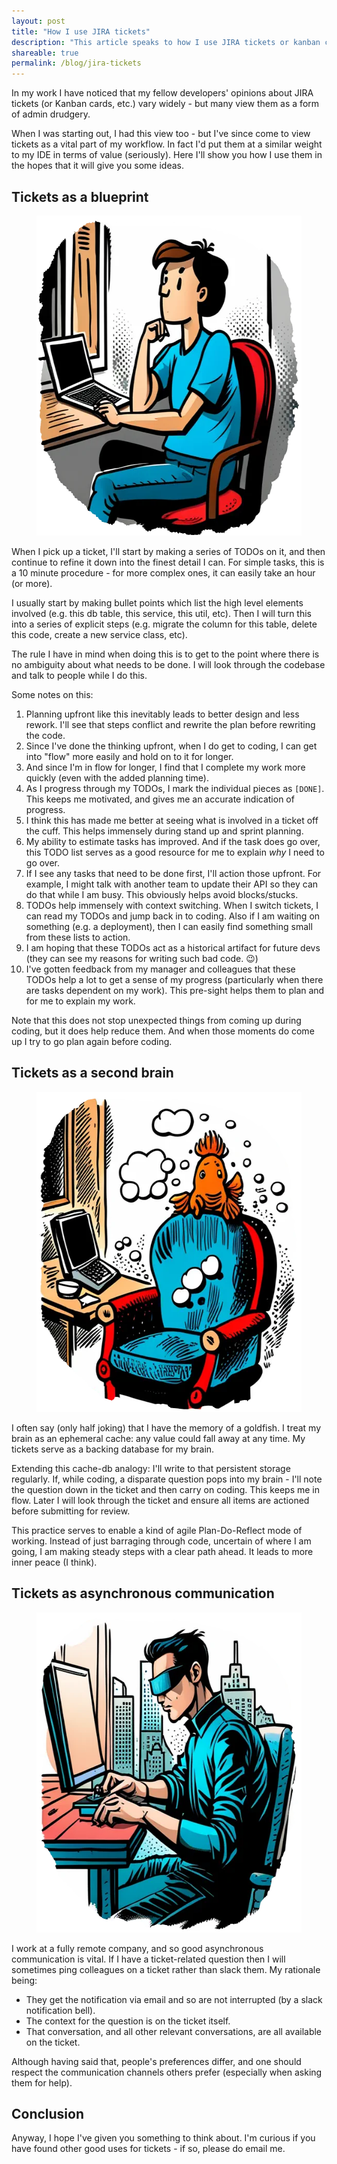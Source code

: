 ```yaml
---
layout: post
title: "How I use JIRA tickets"
description: "This article speaks to how I use JIRA tickets or kanban cards: as a blueprint, as a second brain, and as a form of asynchronous communication."
shareable: true
permalink: /blog/jira-tickets
---
```

<section>
    <p>In my work I have noticed that my fellow developers' opinions about JIRA tickets (or Kanban cards, etc.) vary widely - but many view them as a form of admin drudgery.</p>
    <p>When I was starting out, I had this view too - but I've since come to view tickets as a vital part of my workflow. In fact I'd put them at a similar weight to my IDE in terms of value (seriously). Here I'll show you how I use them in the hopes that it will give you some ideas.</p>
</section>

<section>
    <h2>Tickets as a blueprint</h2>
    <aside>
        <figure>
            <img src="/images/thinking-dev.webp" height="512" width="512" alt="A software developer leaning back in his chair thinking hard about his work. Thought bubbles, casual clothing, brown hair.">
        </figure>
    </aside>
    <p>When I pick up a ticket, I'll start by making a series of TODOs on it, and then continue to refine it down into the finest detail I can. For simple tasks, this is a 10 minute procedure - for more complex ones, it can easily take an hour (or more).</p>
    <p>I usually start by making bullet points which list the high level elements involved (e.g. this db table, this service, this util, etc). Then I will turn this into a series of explicit steps (e.g. migrate the column for this table, delete this code, create a new service class, etc).</p>
    <p>The rule I have in mind when doing this is to get to the point where there is no ambiguity about what needs to be done. I will look through the codebase and talk to people while I do this.</p>
    <p>Some notes on this:</p>
    <ol>
        <li>Planning upfront like this inevitably leads to better design and less rework. I'll see that steps conflict and rewrite the plan before rewriting the code.</li>
        <li>Since I've done the thinking upfront, when I do get to coding, I can get into "flow" more easily and hold on to it for longer.</li>
        <li>And since I'm in flow for longer, I find that I complete my work more quickly (even with the added planning time).</li>
        <li>As I progress through my TODOs, I mark the individual pieces as <code>[DONE]</code>. This keeps me motivated, and gives me an accurate indication of progress.</li>
        <li>I think this has made me better at seeing what is involved in a ticket off the cuff. This helps immensely during stand up and sprint planning.</li>
        <li>My ability to estimate tasks has improved. And if the task does go over, this TODO list serves as a good resource for me to explain <i>why</i> I need to go over.</li>
        <li>If I see any tasks that need to be done first, I'll action those upfront. For example, I might talk with another team to update their API so they can do that while I am busy. This obviously helps avoid blocks/stucks.</li>
        <li>TODOs help immensely with context switching. When I switch tickets, I can read my TODOs and jump back in to coding. Also if I am waiting on something (e.g. a deployment), then I can easily find something small from these lists to action.</li>
        <li>I am hoping that these TODOs act as a historical artifact for future devs (they can see my reasons for writing such bad code. 😉) </li>
        <li>I've gotten feedback from my manager and colleagues that these TODOs help a lot to get a sense of my progress (particularly when there are tasks dependent on my work). This pre-sight helps them to plan and for me to explain my work.</li>
    </ol>
    <p>Note that this does not stop unexpected things from coming up during coding, but it does help reduce them. And when those moments do come up I try to go plan again before coding.</p>
</section>

<section>
    <h2>Tickets as a second brain</h2>
    <aside>
        <figure>
            <img src="/images/thinking-goldfish.webp" height="512" width="512" alt="A goldfish leaning back in his chair thinking hard about his work. Thought bubbles.">
        </figure>
    </aside>
    <p>I often say (only half joking) that I have the memory of a goldfish. I treat my brain as an ephemeral cache: any value could fall away at any time. My tickets serve as a backing database for my brain.</p>
    <p>Extending this cache-db analogy: I'll write to that persistent storage regularly. If, while coding, a disparate question pops into my brain - I'll note the question down in the ticket and then carry on coding. This keeps me in flow. Later I will look through the ticket and ensure all items are actioned before submitting for review.</p>
    <p>This practice serves to enable a kind of agile Plan-Do-Reflect mode of working. Instead of just barraging through code, uncertain of where I am going, I am making steady steps with a clear path ahead. It leads to more inner peace (I think).</p>
</section>

<section>
    <h2>Tickets as asynchronous communication</h2>
        <aside>
        <figure>
            <img src="/images/thinking-cyberpunk.webp" height="512" width="512" alt="A man sitting in his chair hacking into the matrix.">
        </figure>
    </aside>
    <p>I work at a fully remote company, and so good asynchronous communication is vital. If I have a ticket-related question then I will sometimes ping colleagues on a ticket rather than slack them. My rationale being:</p>
    <ul>
        <li>They get the notification via email and so are not interrupted (by a slack notification bell).</li>
        <li>The context for the question is on the ticket itself.</li>
        <li>That conversation, and all other relevant conversations, are all available on the ticket.</li>
    </ul>
    <p>Although having said that, people's preferences differ, and one should respect the communication channels others prefer (especially when asking them for help).</p>
</section>

<section>
    <h2>Conclusion</h2>
    <p>Anyway, I hope I've given you something to think about. I'm curious if you have found other good uses for tickets - if so, please do email me.</p>
</section>